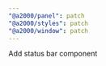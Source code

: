 ```yaml
---
"@a2000/panel": patch
"@a2000/styles": patch
"@a2000/window": patch
---
```


Add status bar component
